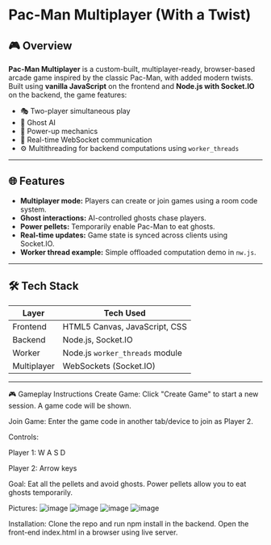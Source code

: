 # Pac-Man Multiplayer (With a Twist)

## 🎮 Overview

**Pac-Man Multiplayer** is a custom-built, multiplayer-ready, browser-based arcade game inspired by the classic Pac-Man, with added modern twists. Built using **vanilla JavaScript** on the frontend and **Node.js with Socket.IO** on the backend, the game features:

- 🎭 Two-player simultaneous play  
- 🧠 Ghost AI  
- 🍒 Power-up mechanics  
- 💬 Real-time WebSocket communication  
- ⚙️ Multithreading for backend computations using `worker_threads`

---

## 🌐 Features

- **Multiplayer mode:** Players can create or join games using a room code system.
- **Ghost interactions:** AI-controlled ghosts chase players.
- **Power pellets:** Temporarily enable Pac-Man to eat ghosts.
- **Real-time updates:** Game state is synced across clients using Socket.IO.
- **Worker thread example:** Simple offloaded computation demo in `nw.js`.

---

## 🛠️ Tech Stack

| Layer      | Tech Used                          |
|------------|------------------------------------|
| Frontend   | HTML5 Canvas, JavaScript, CSS      |
| Backend    | Node.js, Socket.IO                 |
| Worker     | Node.js `worker_threads` module    |
| Multiplayer| WebSockets (Socket.IO)             |

---
🎮 Gameplay Instructions
Create Game: Click "Create Game" to start a new session. A game code will be shown.

Join Game: Enter the game code in another tab/device to join as Player 2.

Controls:

Player 1: W A S D

Player 2: Arrow keys

Goal: Eat all the pellets and avoid ghosts. Power pellets allow you to eat ghosts temporarily.

Pictures:
![image](https://github.com/user-attachments/assets/a7fc5505-7140-4c25-9b73-812dcd7d3d61)
![image](https://github.com/user-attachments/assets/06d149ea-c329-48a7-96ce-282068ae31f9)
![image](https://github.com/user-attachments/assets/531bc65c-f110-4ecb-9a31-91c938a8bc78)
![image](https://github.com/user-attachments/assets/04af4edc-9c89-400c-8e62-7d244cbee9c6)

Installation:
Clone the repo and run npm install in the backend. Open the front-end index.html in a browser using live server.


